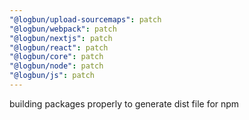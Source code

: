 ```yaml
---
"@logbun/upload-sourcemaps": patch
"@logbun/webpack": patch
"@logbun/nextjs": patch
"@logbun/react": patch
"@logbun/core": patch
"@logbun/node": patch
"@logbun/js": patch
---
```


building packages properly to generate dist file for npm
